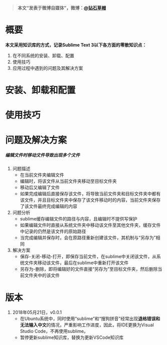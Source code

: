 > **本文“发表于微博自媒体”，微博：[@钻石草帽](https://weibo.com/strawhatchan)**

# 概要
**本文采用知识库的方式，记录Sublime Text 3以下各方面的零散知识点：**

1. 在不同系统的安装、卸载、配置
2. 使用技巧
3. 应用过程中遇到的问题及其解决方案

# 安装、卸载和配置


# 使用技巧


# 问题及解决方案
##### 编辑文件时移动文件导致出现多个文件
1. 问题描述
	- 在当前文件夹编辑文件
	- 编辑时，将该文件从当前文件夹移动至目标文件夹
	- 移动后又编辑了文件
	- 如果完成编辑后直接保存该文件，将导致当前文件夹和目标文件夹中都有该文件，并且目标文件夹中保存了该文件移动时的内容，当前文件夹保存了该文件最终完成编辑的内容
2. 问题分析
	- sublime缓存编辑文件的路径与内容，且编辑时不提供写保护
	- 如果编辑文件时直接从系统文件夹中移动该文件至其他文件夹，缓存文件中记录的仍然是该文件的原始路径
	- 当完成编辑并保存时，会在原路径重新创建该文件，其机制与“另存为”相同
3. 解决方案
	- 保存-关闭-移动-打开，即保存当前文件，在sublime中关闭该文件，从系统文件夹移动该文件，最后在sublime中重新打开该文件
	- 另存为-删除，即将编辑好的文件直接“另存为”至目标文件夹，然后删除当前文件夹中的该文件

# 版本
1. 2018年05月21日，v0.0.1
	- 在Ubuntu系统中，同时使用“sublime”和“搜狗拼音”经常出现**退格错误和无法输入中文**的情况，严重影响工作进度，因此，将IDE更换为Visual Studio Code，不再使用sublime。
	- 暂停更新sublime知识库，替换为更新VSCode知识库


